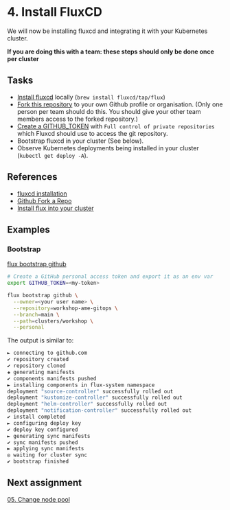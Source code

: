 # 4. Install FluxCD

We will now be installing fluxcd and integrating it with your Kubernetes cluster.

**If you are doing this with a team: these steps should only be done once per cluster**

## Tasks

- [Install fluxcd](https://fluxcd.io/flux/installation/) locally (`brew install fluxcd/tap/flux`)
- [Fork this repository](https://github.com/avisi-cloud/workshop-ame-gitops/fork) to your own Github profile or organisation. (Only one person per team should do this. You should give your other team members access to the forked repository.)
- [Create a GITHUB_TOKEN](https://github.com/settings/tokens/new) with `Full control of private repositories` which Fluxcd should use to access the git repository.
- Bootstrap fluxcd in your cluster (See below).
- Observe Kubernetes deployments being installed in your cluster (`kubectl get deploy -A`).

## References

- [fluxcd installation](https://fluxcd.io/flux/installation/)
- [Github Fork a Repo](https://docs.github.com/en/get-started/quickstart/fork-a-repo)
- [Install flux into your cluster](https://fluxcd.io/flux/get-started/#install-flux-onto-your-cluster)

## Examples

### Bootstrap

[flux bootstrap github](https://fluxcd.io/flux/cmd/flux_bootstrap_github/)

```bash
# Create a GitHub personal access token and export it as an env var
export GITHUB_TOKEN=<my-token>

flux bootstrap github \
  --owner=<your user name> \
  --repository=workshop-ame-gitops \
  --branch=main \
  --path=clusters/workshop \
  --personal
```

The output is similar to:

```bash
► connecting to github.com
✔ repository created
✔ repository cloned
✚ generating manifests
✔ components manifests pushed
► installing components in flux-system namespace
deployment "source-controller" successfully rolled out
deployment "kustomize-controller" successfully rolled out
deployment "helm-controller" successfully rolled out
deployment "notification-controller" successfully rolled out
✔ install completed
► configuring deploy key
✔ deploy key configured
► generating sync manifests
✔ sync manifests pushed
► applying sync manifests
◎ waiting for cluster sync
✔ bootstrap finished
```

## Next assignment

[05. Change node pool](/assignments/05-change-node-pool.md)
